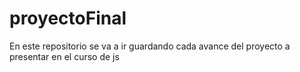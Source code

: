 # proyectoFinal
En este repositorio se va a ir guardando cada avance del proyecto a presentar en el curso de js
